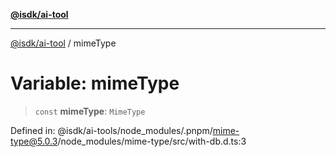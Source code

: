 [**@isdk/ai-tool**](../README.md)

***

[@isdk/ai-tool](../globals.md) / mimeType

# Variable: mimeType

> `const` **mimeType**: `MimeType`

Defined in: @isdk/ai-tools/node\_modules/.pnpm/mime-type@5.0.3/node\_modules/mime-type/src/with-db.d.ts:3
